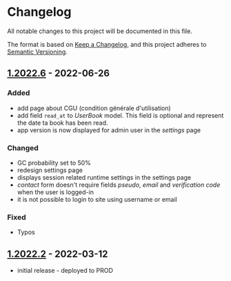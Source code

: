 # Changelog

All notable changes to this project will be documented in this file.

The format is based on [Keep a Changelog],
and this project adheres to [Semantic Versioning].

## [1.2022.6] - 2022-06-26
### Added
- add page about CGU (condition générale d'utilisation)
- add field `read_at` to *UserBook* model. This field is optional and represent the date ta book has been read. 
- app version is now displayed for admin user in the *settings* page

### Changed
- GC probability set to 50%
- redesign settings page
- displays session related runtime settings in the settings page
- *contact* form doesn't require fields *pseudo*, *email* and *verification code* when the user is logged-in
- it is not possible to login to site using username or email

### Fixed
- Typos

## [1.2022.2] - 2022-03-12
- initial release - deployed to PROD

<!-- Links -->
[keep a changelog]: https://keepachangelog.com/en/1.0.0/
[semantic versioning]: https://semver.org/spec/v2.0.0.html

<!-- Versions -->
[1.2022.2]: https://github.com/raoul2000/my-books-server/releases/tag/1.2022.2
[1.2022.6]: https://github.com/raoul2000/my-books-server/releases/tag/1.2022.6